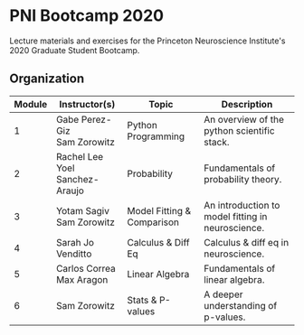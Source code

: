 # PNI Bootcamp 2020

Lecture materials and exercises for the Princeton Neuroscience Institute's 2020 Graduate Student Bootcamp.

## Organization

| Module | Instructor(s)                     | Topic                      | Description                                       |
|--------|-----------------------------------|----------------------------|---------------------------------------------------|
| 1      | Gabe Perez-Giz<br>Sam Zorowitz    | Python Programming         | An overview of the python scientific stack.       |
| 2      | Rachel Lee<br>Yoel Sanchez-Araujo | Probability                | Fundamentals of probability theory.               |
| 3      | Yotam Sagiv<br>Sam Zorowitz       | Model Fitting & Comparison | An introduction to model fitting in neuroscience. |
| 4      | Sarah Jo Venditto                 | Calculus & Diff Eq         | Calculus & diff eq in neuroscience.               |
| 5      | Carlos Correa<br>Max Aragon       | Linear Algebra             | Fundamentals of linear algebra.                   |
| 6      | Sam Zorowitz                      | Stats & P-values           | A deeper understanding of p-values.               |
